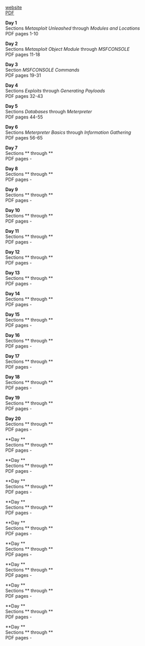 [website](https://www.offensive-security.com/metasploit-unleashed/)  
[PDF](https://raw.githubusercontent.com/rewardone/OSCPRepo/master/PDFs%26Documents/Kali_%26_Metasploit/Metasploit-Unleashed_Combined.pdf)  

**Day 1**  
Sections *Metasploit Unleashed* through *Modules and Locations*  
PDF pages 1-10  

**Day 2**  
Sections *Metasploit Object Module* through *MSFCONSOLE*  
PDF pages 11-18  

**Day 3**  
Section *MSFCONSOLE Commands*  
PDF pages 19-31  

**Day 4**  
Sections *Exploits* through *Generating Payloads*  
PDF pages 32-43  

**Day 5**  
Sections *Databases* through *Meterpreter*  
PDF pages 44-55  

**Day 6**  
Sections *Meterpreter Basics* through *Information Gathering*  
PDF pages 56-65  

**Day 7**  
Sections ** through **  
PDF pages -  

**Day 8**  
Sections ** through **  
PDF pages -  

**Day 9**  
Sections ** through **  
PDF pages -  

**Day 10**  
Sections ** through **  
PDF pages -  

**Day 11**  
Sections ** through **  
PDF pages -  

**Day 12**  
Sections ** through **  
PDF pages -  

**Day 13**  
Sections ** through **  
PDF pages -  

**Day 14**  
Sections ** through **  
PDF pages -  

**Day 15**  
Sections ** through **  
PDF pages -  

**Day 16**  
Sections ** through **  
PDF pages -  

**Day 17**  
Sections ** through **  
PDF pages -  

**Day 18**  
Sections ** through **  
PDF pages -  

**Day 19**  
Sections ** through **  
PDF pages -  

**Day 20**  
Sections ** through **  
PDF pages -  

**Day **  
Sections ** through **  
PDF pages -  

**Day **  
Sections ** through **  
PDF pages -  

**Day **  
Sections ** through **  
PDF pages -  

**Day **  
Sections ** through **  
PDF pages -  

**Day **  
Sections ** through **  
PDF pages -  

**Day **  
Sections ** through **  
PDF pages -  

**Day **  
Sections ** through **  
PDF pages -  

**Day **  
Sections ** through **  
PDF pages -  

**Day **  
Sections ** through **  
PDF pages -  

**Day **  
Sections ** through **  
PDF pages -  

